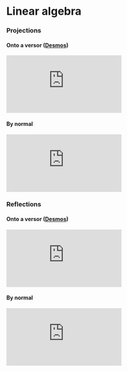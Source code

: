 # Linear algebra

### Projections  
#### Onto a versor ([Desmos](https://www.desmos.com/calculator/un0c1inhsy))
![project onto vector](https://latex.codecogs.com/gif.latex?%5Cdpi%7B200%7D%20%5Cbg_white%20%5Clarge%20p_v%28%5Cvec%7Bx%7D%2C%20%5Chat%7Bv%7D%29%20%3D%20%5Chat%7Bv%7D%20%28%5Chat%7Bv%7D%20%5Cbullet%20%5Cvec%7Bx%7D%29)  
#### By normal
![project by normal](https://latex.codecogs.com/gif.latex?%5Cdpi%7B200%7D%20%5Cbg_white%20%5Clarge%20p_n%28%5Cvec%7Bx%7D%2C%20%5Chat%7Bn%7D%29%20%3D%20%5Cvec%7Bx%7D%20-%20%5Chat%7Bn%7D%20%28%5Chat%7Bn%7D%20%5Cbullet%20%5Cvec%7Bx%7D%29%20%3D%20%5Cvec%7Bx%7D%20-%20p_v%28%5Cvec%7Bx%7D%2C%20%5Chat%7Bn%7D%29)  

### Reflections
#### Onto a versor ([Desmos](https://www.desmos.com/calculator/5qbowe5ojj))
![reflect onto vector](https://latex.codecogs.com/gif.latex?%5Cdpi%7B200%7D%20%5Cbg_white%20%5Clarge%20r_v%28%5Cvec%7Bx%7D%2C%20%5Chat%7Bv%7D%29%20%3D%20%5Cvec%7Bx%7D%20&plus;%202%28p_v%28%5Cvec%7Bx%7D%2C%20%5Chat%7Bv%7D%29%20-%20%5Cvec%7Bx%7D%29)  
#### By normal
![reflect by normal](https://latex.codecogs.com/gif.latex?%5Cdpi%7B200%7D%20%5Cbg_white%20%5Clarge%20r_n%28%5Cvec%7Bx%7D%2C%20%5Chat%7Bn%7D%29%20%3D%20%5Cvec%7Bx%7D%20-%202p_v%28%5Cvec%7Bx%7D%2C%20%5Chat%7Bn%7D%29)  
